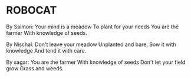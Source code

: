 # ROBOCAT


By Saimon:
Your mind is a meadow
To plant for your needs
You are the farmer
With knowledge of seeds.


By Nischal:
Don't leave your meadow 
Unplanted and bare,
Sow it with knowledge 
And tend it with care.


By sagar:
You are the farmer
With knowledge of seeds
Don't let your field grow
Grass and weeds.

